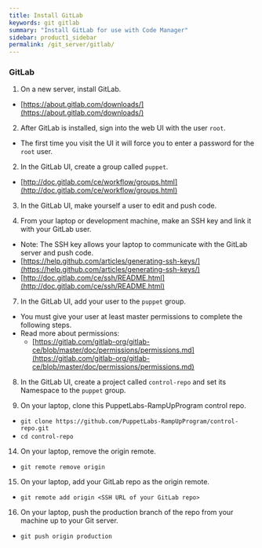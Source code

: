 ```yaml
---
title: Install GitLab
keywords: git gitlab
summary: "Install GitLab for use with Code Manager"
sidebar: product1_sidebar
permalink: /git_server/gitlab/
---
```


### GitLab

1. On a new server, install GitLab.
 - [https://about.gitlab.com/downloads/](https://about.gitlab.com/downloads/)

2. After GitLab is installed, sign into the web UI with the user `root`.
 - The first time you visit the UI it will force you to enter a password for the `root` user.

2. In the GitLab UI, create a group called `puppet`.
 - [http://doc.gitlab.com/ce/workflow/groups.html](http://doc.gitlab.com/ce/workflow/groups.html)

3. In the GitLab UI, make yourself a user to edit and push code.

4. From your laptop or development machine, make an SSH key and link it with your GitLab user.
 - Note: The SSH key allows your laptop to communicate with the GitLab server and push code.
 - [https://help.github.com/articles/generating-ssh-keys/](https://help.github.com/articles/generating-ssh-keys/)
 - [http://doc.gitlab.com/ce/ssh/README.html](http://doc.gitlab.com/ce/ssh/README.html)

7. In the GitLab UI, add your user to the `puppet` group.
 - You must give your user at least master permissions to complete the following steps.
 - Read more about permissions:
    - [https://gitlab.com/gitlab-org/gitlab-ce/blob/master/doc/permissions/permissions.md](https://gitlab.com/gitlab-org/gitlab-ce/blob/master/doc/permissions/permissions.md)

8. In the GitLab UI, create a project called `control-repo` and set its Namespace to the `puppet` group.

10. On your laptop, clone this PuppetLabs-RampUpProgram control repo.
 - `git clone https://github.com/PuppetLabs-RampUpProgram/control-repo.git`
 - `cd control-repo`

14. On your laptop, remove the origin remote.
 - `git remote remove origin`

15. On your laptop, add your GitLab repo as the origin remote.
 - `git remote add origin <SSH URL of your GitLab repo>`

16. On your laptop, push the production branch of the repo from your machine up to your Git server.
 - `git push origin production`
